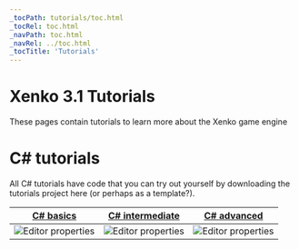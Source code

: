 ```yaml
---
_tocPath: tutorials/toc.html
_tocRel: toc.html
_navPath: toc.html
_navRel: ../toc.html
_tocTitle: 'Tutorials'
---
```


# Xenko 3.1 Tutorials
These pages contain tutorials to learn more about the Xenko game engine

# C# tutorials 
All C# tutorials have code that you can try out yourself by downloading the tutorials project here <DOWNLOAD LINK> (or perhaps as a template?).


| [C# basics](csharpbasics/index.md) | [C# intermediate](csharpintermediate/index.md) | [C# advanced](csharpadvanced/index.md) |                                               
|---------------------------|----------------|----------------|
| ![Editor properties](media/tutorial_basics.png) |![Editor properties](media/tutorial_intermediate.png) |![Editor properties](media/tutorial_advanced.png)
